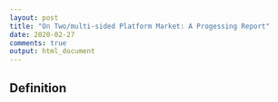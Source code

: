 ```yaml
---
layout: post
title: "On Two/multi-sided Platform Market: A Progessing Report"
date: 2020-02-27
comments: true
output: html_document
---
```



## Definition 
